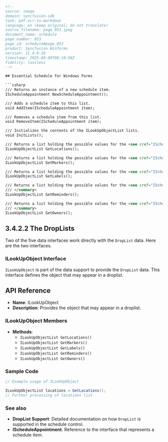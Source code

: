 ```html
<!-- 
source: image
domain: syncfusion-sdk
task: pdf-ocr-to-markdown
language: en (keep original; do not translate)
source_filename: page_053.jpeg
document_name: schedule
page_number: 053
page_id: schedule#page_053
product: Syncfusion Winforms
version: 11.4.0.26
timestamp: 2025-08-09T08:10:58Z
fidelity: lossless
-->

## Essential Schedule for Windows Forms

```csharp
/// Returns an instance of a new schedule item.
IScheduleAppointment NewScheduleAppointment();

/// Adds a schedule item to this list.
void AddItem(IScheduleAppointment item);

/// Removes a schedule item from this list.
void RemoveItem(IScheduleAppointment item);

/// Initializes the contents of the ILookUpObjectList lists.
void InitLists();

/// Returns a list holding the possible values for the <see cref="IScheduleAppointment.LocationValue"/> property.
ILookUpObjectList GetLocations();

/// Returns a list holding the possible values for the <see cref="IScheduleAppointment.MarkerValue"/> property.
ILookUpObjectList GetMarkers();

/// Returns a list holding the possible values for the <see cref="IScheduleAppointment.LabelValue"/> property.
ILookUpObjectList GetLabels();

/// Returns a list holding the possible values for the <see cref="IScheduleAppointment.ReminderValue"/> property.
/// </summary>
ILookUpObjectList GetReminders();

/// Returns a list holding the possible values for the <see cref="IScheduleAppointment.Owner"/> property.
/// </summary>
ILookUpObjectList GetOwners();
```

## 3.4.2.2 The DropLists

Two of the five data interfaces work directly with the `DropList` data. Here are the two interfaces.

### ILookUpObject Interface

`ILookUpObject` is part of the data support to provide the `DropList` data. This interface defines the object that may appear in a droplist.

## API Reference

- **Name**: ILookUpObject
- **Description**: Provides the object that may appear in a droplist.

### ILookUpObject Members

- **Methods**:
  - `ILookUpObjectList GetLocations()`
  - `ILookUpObjectList GetMarkers()`
  - `ILookUpObjectList GetLabels()`
  - `ILookUpObjectList GetReminders()`
  - `ILookUpObjectList GetOwners()`

### Sample Code

```csharp
// Example usage of ILookUpObject

ILookUpObjectList locations = GetLocations();
// Further processing of locations list
```

### See also
- **DropList Support**: Detailed documentation on how `DropList` is supported in the schedule control.
- **IScheduleAppointment**: Reference to the interface that represents a schedule item.

<!-- tags: [schedule, windows forms, droplists, ILookUpObject, ILookUpObjectList] keywords: [schedule, windows, forms, drop list, lookup object, look up object, list, ILookUpObject, ILookUpObjectList] -->
```